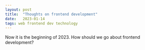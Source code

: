 ```yaml
---
layout: post
title:  "Thoughts on frontend development"
date:   2023-01-14
tags: web frontend dev technology
---
```


Now it is the beginning of 2023. How should we go about frontend development?
